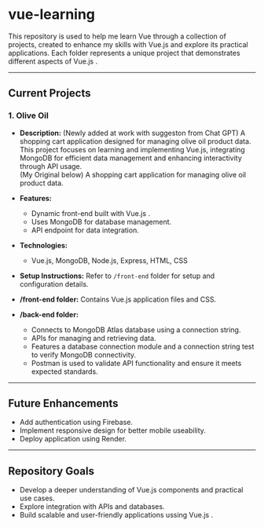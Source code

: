 # vue-learning
This repository is used to help me learn Vue through a collection of projects, created to enhance my skills with Vue.js and explore its practical applications. Each folder represents a unique project that demonstrates different aspects of Vue.js .   

---

## Current Projects

### **1. Olive Oil**

- **Description:**
  (Newly added at work with suggeston from Chat GPT)
   A shopping cart application designed for managing olive oil product data. This project focuses on learning and implementing 
   Vue.js, integrating MongoDB for efficient data management and enhancing interactivity through API usage.  
  (My Original below)
  A shopping cart application for managing olive oil product data.

- **Features:**
  - Dynamic front-end built with Vue.js . 
  - Uses MongoDB for database management.
  - API endpoint for data integration.

- **Technologies:**
  - Vue.js, MongoDB, Node.js, Express, HTML, CSS 

- **Setup Instructions:**
  Refer to `/front-end` folder for setup and configuration details.

- **/front-end folder:**
  Contains Vue.js application files and CSS. 

- **/back-end folder:**
  - Connects to MongoDB Atlas database using a connection string. 
  - APIs for managing and retrieving data. 
  - Features a database connection module and a connection string test to verify MongoDB connectivity.
  - Postman is used to validate API functionality and ensure it meets expected standards. 

---

## Future Enhancements
- Add authentication using Firebase.
- Implement responsive design for better mobile useability.
- Deploy application using Render.

---

## Repository Goals
- Develop a deeper understanding of Vue.js components and practical use cases.
- Explore integration with APIs and databases.
- Build scalable and user-friendly applications ussing Vue.js . 

  
